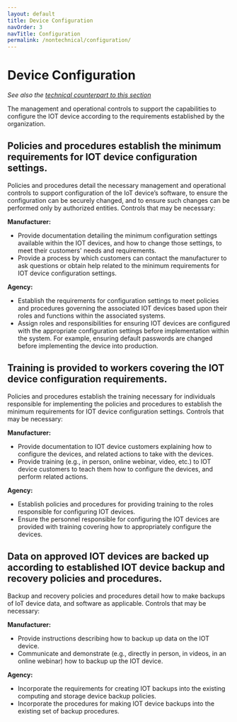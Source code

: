 ```yaml
---
layout: default
title: Device Configuration
navOrder: 3
navTitle: Configuration
permalink: /nontechnical/configuration/
---
```


# Device Configuration

_See also the [technical counterpart to this section](../_8259-Catalog/configuration.md)_

The management and operational controls to support the capabilities to configure the IOT device according to the requirements established by the organization. 

## Policies and procedures establish the minimum requirements for IOT device configuration settings.

Policies and procedures detail the necessary management and operational controls to support configuration of the IoT device’s software, to ensure the configuration can be securely changed, and to ensure such changes can be performed only by authorized entities. Controls that may be necessary:

**Manufacturer:**

- Provide documentation detailing the minimum configuration settings available within the IOT devices, and how to change those settings, to meet their customers' needs and requirements.
- Provide a process by which customers can contact the manufacturer to ask questions or obtain help related to the minimum requirements for IOT device configuration settings.

**Agency:**

- Establish the requirements for configuration settings to meet policies and procedures governing the associated IOT devices based upon their roles and functions within the associated systems.
- Assign roles and responsibilities for ensuring IOT devices are configured with the appropriate configuration settings before implementation within the system. For example, ensuring default passwords are changed before implementing the device into production.

## Training is provided to workers covering the IOT device configuration requirements.

Policies and procedures establish the training necessary for individuals responsible for implementing the policies and procedures to establish the minimum requirements for IOT device configuration settings. Controls that may be necessary:

**Manufacturer:**

- Provide documentation to IOT device customers explaining how to configure the devices, and related actions to take with the devices.
- Provide training (e.g., in person, online webinar, video, etc.) to IOT device customers to teach them how to configure the devices, and perform related actions.

**Agency:**

- Establish policies and procedures for providing training to the roles responsible for configuring IOT devices.
- Ensure the personnel responsible for configuring the IOT devices are provided with training covering how to appropriately configure the devices.

## Data on approved IOT devices are backed up according to established IOT device backup and recovery policies and procedures.

Backup and recovery policies and procedures detail how to make backups of IoT device data, and software as applicable. Controls that may be necessary:

**Manufacturer:**

- Provide instructions describing how to backup up data on the IOT device.
- Communicate and demonstrate (e.g., directly in person, in videos, in an online webinar) how to backup up the IOT device.

**Agency:**

- Incorporate the requirements for creating IOT backups into the existing computing and storage device backup policies.
- Incorporate the procedures for making IOT device backups into the existing set of backup procedures.
